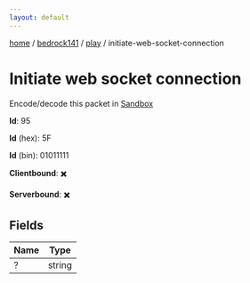 ```yaml
---
layout: default
---
```


[home](/)  /  [bedrock141](/protocol/bedrock141)  /  [play](/protocol/bedrock141/play)  /  initiate-web-socket-connection

# Initiate web socket connection

Encode/decode this packet in [Sandbox](../../../sandbox/bedrock141#play.initiate_web_socket_connection)

**Id**: 95

**Id** (hex): 5F

**Id** (bin): 01011111

**Clientbound**: ✖️

**Serverbound**: ✖️

## Fields

Name | Type
---|---
? | string
